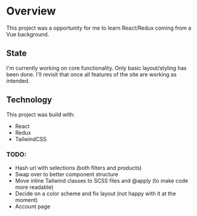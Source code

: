 # Overview

This project was a opportunity for me to learn React/Redux coming from a Vue background.

## State
I'm currently working on core functionality. Only basic layout/styling has been done. I'll revisit that once all features of the site are working as intended.

## Technology
This project was build with:
- React
- Redux
- TailwindCSS

### TODO:
- Hash url with selections (both filters and products)
- Swap over to better component structure
- Move inline Tailwind classes to SCSS files and @apply (to make code more readable)
- Decide on a color scheme and fix layout (not happy with it at the moment)
- Account page
